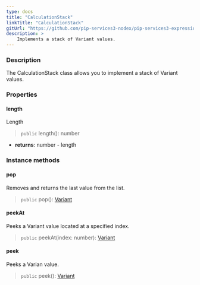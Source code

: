 ```yaml
---
type: docs
title: "CalculationStack"
linkTitle: "CalculationStack"
gitUrl: "https://github.com/pip-services3-nodex/pip-services3-expressions-nodex"
description: > 
    Implements a stack of Variant values.
---
```


### Description

The CalculationStack class allows you to implement a stack of Variant values.

### Properties

#### length
Length
> `public` length(): number

- **returns**: number - length


### Instance methods

#### pop
Removes and returns the last value from the list.
> `public` pop(): [Variant](../../variants/variant)


#### peekAt
Peeks a Variant value located at a specified index.
> `public` peekAt(index: number): [Variant](../../variants/variant)

#### peek
Peeks a Varian value.
> `public` peek(): [Variant](../../variants/variant)


